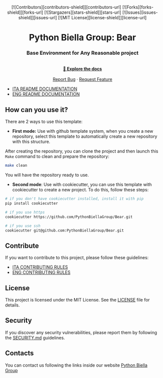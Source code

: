 
<a name="readme-top"></a>
<div align="center">

[![Contributors][contributors-shield]][contributors-url] [![Forks][forks-shield]][forks-url] [![Stargazers][stars-shield]][stars-url] [![Issues][issues-shield]][issues-url] [![MIT License][license-shield]][license-url]
</div>
<div align="center">

  <h1 align="center">Python Biella Group: Bear</h1>
  <p align="center">
    <h3> Base Environment for Any Reasonable project</h3>
    <br />
    <a href="your_link"><strong> &#128217 Explore the docs</strong></a>
    <br />
    <br />
    <a href="https://github.com/PythonBiellaGroup/Bear/issues">Report Bug</a>
    ·
    <a href="https://github.com/PythonBiellaGroup/Bear/pulls">Request Feature</a>
  </p>
</div>

- [ITA README DOCUMENTATION](readme/README-it.md)
- [ENG README DOCUMENTATION](readme/README-en.md)

## How can you use it?

There are 2 ways to use this template:

- **First mode:** Use with github template system, when you create a new repository, select this template to automatically create a new repository with this structure.

After creating the repository, you can clone the project and then launch this `Make` command to clean and prepare the repository:

```bash
make clean
```

You will have the repository ready to use.

- **Second mode**: Use with cookiecutter, you can use this template with cookiecutter to create a new project. To do this, follow these steps:

```bash
# if you don't have cookiecutter installed, install it with pip
pip install cookiecutter

# if you use https
cookiecutter https://github.com/PythonBiellaGroup/Bear.git

# if you use ssh
cookiecutter git@github.com:PythonBiellaGroup/Bear.git
```

## Contribute

If you want to contribute to this project, please follow these guidelines:

- [ITA CONTRIBUTING RULES](readme/CONTRIBUTING-ita.md)
- [ENG CONTRIBUTING RULES](readme/CONTRIBUTING-en.md)

## License

This project is licensed under the MIT License. See the [LICENSE](LICENSE) file for details.

## Security

If you discover any security vulnerabilities, please report them by following the [SECURITY.md](readme/SECURITY.md) guidelines.

## Contacts

You can contact us following the links inside our website [Python Biella Group](https://www.pythonbiellagroup.it/)
